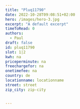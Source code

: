 ```yaml
---
title: "Pluq11790"
date: 2022-10-28T09:08:51+02:00
hero: /images/hero-3.jpg
excerpt: "A default excerpt"
timeToRead: 0
authors:
  - Paul
draft: false
id: pluq11790
slot: 1|2
kwh: na
priceperminute: na
freechargefor: na
onetimefee: na
country: de
locationname: locationname
street: street
zip_city: zip-city


---
```

